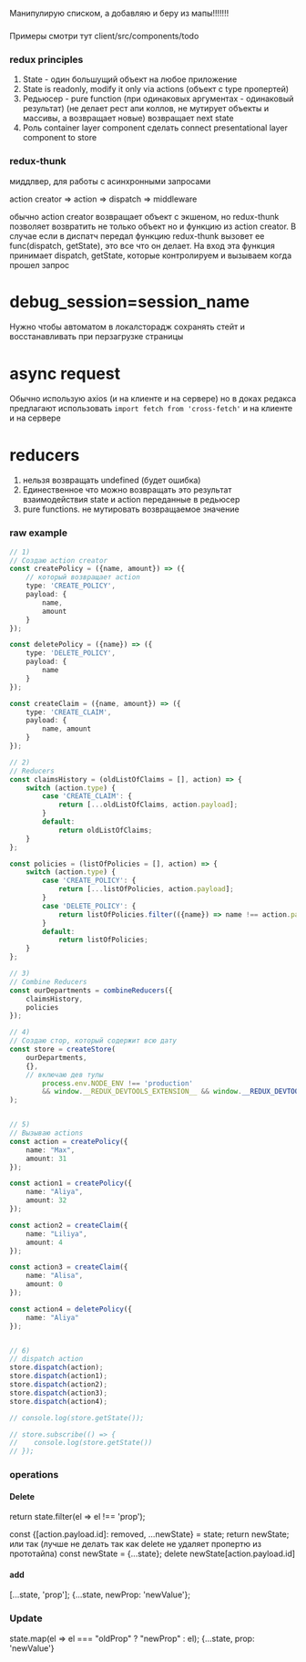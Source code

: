 Манипулирую списком, а добавляю и беру из мапы!!!!!!!


###
Примеры смотри тут client/src/components/todo

### redux principles
1) State - один большущий объект на любое приложение
2) State is readonly, modify it only via actions (объект с type пропертей)
3) Редьюсер - pure function (при одинаковых аргументах - одинаковый результат) (не делает рест апи коллов, не мутирует объекты и массивы, а возвращает новые) возвращает next state
4) Роль container layer component сделать connect presentational layer component to store

### redux-thunk
миддлвер, для работы с асинхронными запросами

action creator => action => dispatch => middleware

обычно action creator возвращает объект с экшеном, но redux-thunk позволяет возвратить не только объект но и функцию из action creator. В случае если в диспатч передал функцию redux-thunk вызовет ее func(dispatch, getState), это все что он делает. На вход эта функция принимает dispatch, getState, которые контролируем и вызываем когда прошел запрос



# debug_session=session_name
Нужно чтобы автоматом в локалсторадж сохранять стейт и восстанавливать при перзагрузке страницы


# async request
Обычно использую axios (и на клиенте и на сервере) но в доках редакса предлагают использовать `import fetch from
 'cross-fetch'` и на клиенте и на сервере


# reducers
1) нельзя возвращать undefined (будет ошибка)
2) Единественное что можно возвращать это результат взаимодействия state и action переданные в редьюсер
3) pure functions. не мутировать возвращаемое значение



### raw example
```typescript
// 1)
// Создаю action creator
const createPolicy = ({name, amount}) => ({
    // который возвращает action
    type: 'CREATE_POLICY',
    payload: {
        name,
        amount
    }
});

const deletePolicy = ({name}) => ({
    type: 'DELETE_POLICY',
    payload: {
        name
    }
});

const createClaim = ({name, amount}) => ({
    type: 'CREATE_CLAIM',
    payload: {
        name, amount
    }
});

// 2)
// Reducers
const claimsHistory = (oldListOfClaims = [], action) => {
    switch (action.type) {
        case 'CREATE_CLAIM': {
            return [...oldListOfClaims, action.payload];
        }
        default:
            return oldListOfClaims;
    }
};

const policies = (listOfPolicies = [], action) => {
    switch (action.type) {
        case 'CREATE_POLICY': {
            return [...listOfPolicies, action.payload];
        }
        case 'DELETE_POLICY': {
            return listOfPolicies.filter(({name}) => name !== action.payload.name);
        }
        default:
            return listOfPolicies;
    }
};

// 3)
// Combine Reducers
const ourDepartments = combineReducers({
    claimsHistory,
    policies
});

// 4)
// Создаю стор, который содержит всю дату
const store = createStore(
    ourDepartments,
    {},
    // включаю дев тулы
        process.env.NODE_ENV !== 'production'
        && window.__REDUX_DEVTOOLS_EXTENSION__ && window.__REDUX_DEVTOOLS_EXTENSION__()
);


// 5)
// Вызываю actions
const action = createPolicy({
    name: "Max",
    amount: 31
});

const action1 = createPolicy({
    name: "Aliya",
    amount: 32
});

const action2 = createClaim({
    name: "Liliya",
    amount: 4
});

const action3 = createClaim({
    name: "Alisa",
    amount: 0
});

const action4 = deletePolicy({
    name: "Aliya"
});


// 6)
// dispatch action
store.dispatch(action);
store.dispatch(action1);
store.dispatch(action2);
store.dispatch(action3);
store.dispatch(action4);

// console.log(store.getState());

// store.subscribe(() => {
//    console.log(store.getState())
// });
```


### operations
#### Delete
return state.filter(el => el !== 'prop');

const {[action.payload.id]: removed, ...newState} = state;
return newState;
или так (лучше не делать так как delete не удаляет пропертю из прототайпа)
const newState = {...state};
delete newState[action.payload.id]

#### add
[...state, 'prop'];
{...state, newProp: 'newValue'};

### Update
state.map(el => el === "oldProp" ? "newProp" : el);
{...state, prop: 'newValue'}

